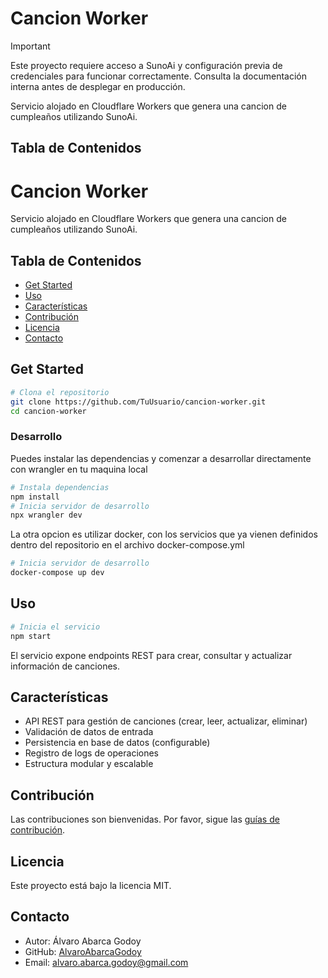 # Cancion Worker

> [!IMPORTANT]
> Este proyecto requiere acceso a SunoAi y configuración previa de credenciales para funcionar correctamente. Consulta la documentación interna antes de desplegar en producción.

Servicio alojado en Cloudflare Workers que genera una cancion de cumpleaños utilizando SunoAi.

## Tabla de Contenidos
# Cancion Worker

Servicio alojado en Cloudflare Workers que genera una cancion de cumpleaños utilizando SunoAi.

## Tabla de Contenidos

- [Get Started](#get-started)
- [Uso](#uso)
- [Características](#características)
- [Contribución](#contribución)
- [Licencia](#licencia)
- [Contacto](#contacto)

## Get Started

```bash
# Clona el repositorio
git clone https://github.com/TuUsuario/cancion-worker.git
cd cancion-worker
```
### Desarrollo
Puedes instalar las dependencias y comenzar a desarrollar directamente con wrangler en tu
maquina local

```bash
# Instala dependencias 
npm install
# Inicia servidor de desarrollo
npx wrangler dev
```

La otra opcion es utilizar docker, con los servicios que ya vienen definidos dentro del repositorio
en el archivo docker-compose.yml

```bash
# Inicia servidor de desarrollo
docker-compose up dev
```


## Uso

```bash
# Inicia el servicio
npm start
```

El servicio expone endpoints REST para crear, consultar y actualizar información de canciones.

## Características

- API REST para gestión de canciones (crear, leer, actualizar, eliminar)
- Validación de datos de entrada
- Persistencia en base de datos (configurable)
- Registro de logs de operaciones
- Estructura modular y escalable

## Contribución

Las contribuciones son bienvenidas. Por favor, sigue las [guías de contribución](CONTRIBUTING.md).

## Licencia

Este proyecto está bajo la licencia MIT.

## Contacto

- Autor: Álvaro Abarca Godoy
- GitHub: [AlvaroAbarcaGodoy](https://github.com/AlvaroAbarcaGodoy)
- Email: [alvaro.abarca.godoy@gmail.com](mailto:alvaro.abarca.godoy@gmail.com)